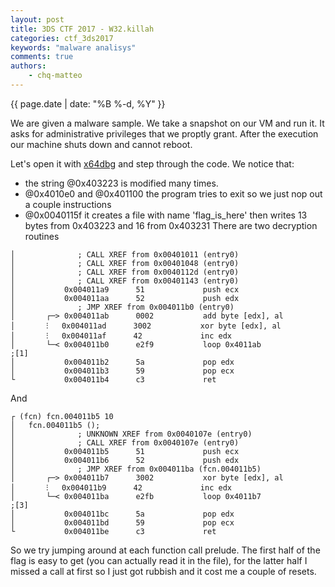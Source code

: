 ```yaml
---
layout: post
title: 3DS CTF 2017 - W32.killah
categories: ctf_3ds2017
keywords: "malware analisys"
comments: true
authors:
    - chq-matteo
---
```


{{ page.date | date: "%B %-d, %Y" }}

We are given a malware sample. We take a snapshot on our VM and run it.
It asks for administrative privileges that we proptly grant.
After the execution our machine shuts down and cannot reboot.

Let's open it with [x64dbg](https://x64dbg.com/) and step through the code.
We notice that:
- the string @0x403223 is modified many times.
- @0x4010e0 and @0x401100 the program tries to exit so we just nop out a couple instructions
- @0x0040115f it creates a file with name 'flag_is_here' then writes 13 bytes from 0x403223 and 16 from 0x403231
There are two decryption routines
```
│              ; CALL XREF from 0x00401011 (entry0)                                                  
│              ; CALL XREF from 0x00401048 (entry0)                                                  
│              ; CALL XREF from 0x0040112d (entry0)                                                  
│              ; CALL XREF from 0x00401143 (entry0)                                                  
│           0x004011a9      51             push ecx                                                  
│           0x004011aa      52             push edx                                                  
│              ; JMP XREF from 0x004011b0 (entry0)                                                   
│       ┌─> 0x004011ab      0002           add byte [edx], al                                        
│       ⁝   0x004011ad      3002           xor byte [edx], al                                        
│       ⁝   0x004011af      42             inc edx                                                   
│       └─< 0x004011b0      e2f9           loop 0x4011ab               ;[1]                          
│           0x004011b2      5a             pop edx                                                   
│           0x004011b3      59             pop ecx                                                   
└           0x004011b4      c3             ret 
```

And

```
┌ (fcn) fcn.004011b5 10                                                                              
│   fcn.004011b5 ();                                                                                 
│              ; UNKNOWN XREF from 0x0040107e (entry0)                                               
│              ; CALL XREF from 0x0040107e (entry0)                                                  
│           0x004011b5      51             push ecx                                                  
│           0x004011b6      52             push edx                                                  
│              ; JMP XREF from 0x004011ba (fcn.004011b5)                                             
│       ┌─> 0x004011b7      3002           xor byte [edx], al                                        
│       ⁝   0x004011b9      42             inc edx                                                   
│       └─< 0x004011ba      e2fb           loop 0x4011b7               ;[3]                          
│           0x004011bc      5a             pop edx                                                   
│           0x004011bd      59             pop ecx                                                   
└           0x004011be      c3             ret   
```

So we try jumping around at each function call prelude. 
The first half of the flag is easy to get (you can actually read it in the file), for the latter half I missed a call at first so I just got rubbish and it cost me a couple of resets.
